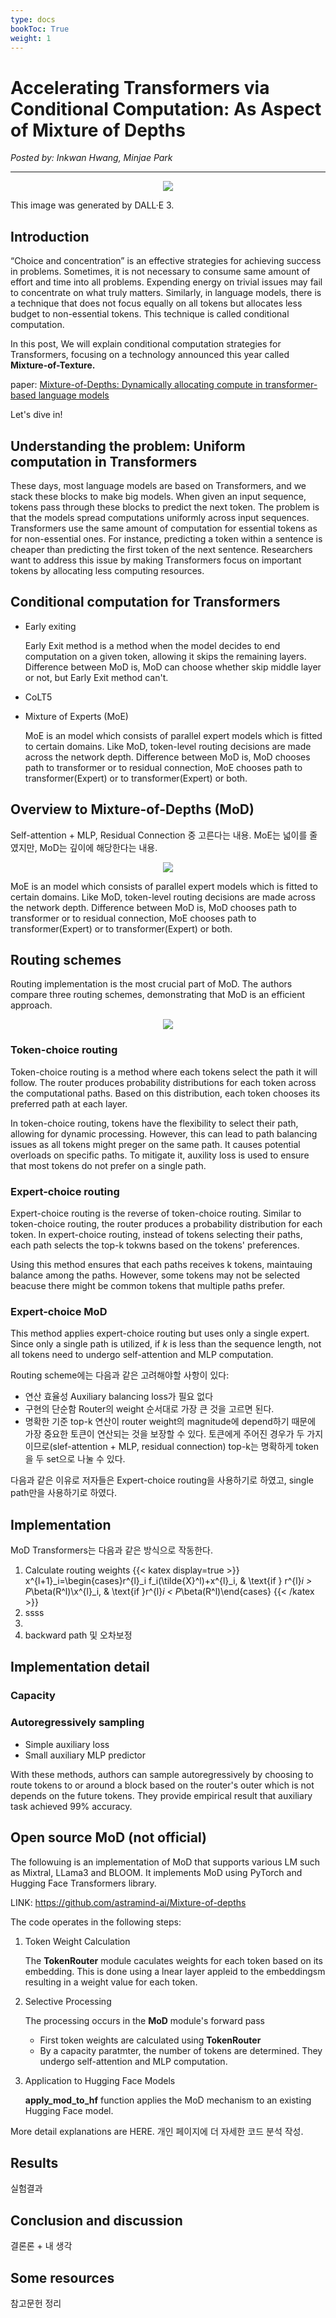 ```yaml
---
type: docs
bookToc: True
weight: 1
---
```

# **Accelerating Transformers via Conditional Computation: As Aspect of Mixture of Depths**
*Posted by: Inkwan Hwang, Minjae Park*

---

<p align="center">
    <img src=./Pondering_Transformer.jpg> 
</p>
This image was generated by DALL·E 3.

## **Introduction**
“Choice and concentration” is an effective strategies for achieving success in problems. Sometimes, it is not necessary to consume same amount of effort and time into all problems. Expending energy on trivial issues may fail to concentrate on what truly matters. Similarly, in language models, there is a technique that does not focus equally on all tokens but allocates less budget to non-essential tokens. This technique is called conditional computation.

In this post, We will explain conditional computation strategies for Transformers, focusing on a technology announced this year called **Mixture-of-Texture.**

paper: <a href="https://arxiv.org/abs/2404.02258" target="_blank"> Mixture-of-Depths: Dynamically allocating compute in transformer-based language models </a>


Let's dive in!



## **Understanding the problem: Uniform computation in Transformers**
These days, most language models are based on Transformers, and we stack these blocks to make big models. When given an input sequence, tokens pass through these blocks to predict the next token. The problem is that the models spread computations uniformly across input sequences. Transformers use the same amount of computation for essential tokens as for non-essential ones. For instance, predicting a token within a sentence is cheaper than predicting the first token of the next sentence. Researchers want to address this issue by making Transformers focus on important tokens by allocating less computing resources.

## **Conditional computation for Transformers**
- Early exiting

  Early Exit method is a method when the model decides to end computation on a given token, allowing it skips the remaining layers. Difference between MoD is, MoD can choose whether skip middle layer or not, but Early Exit method can't.
  
- CoLT5

- Mixture of Experts (MoE)

  MoE is an model which consists of parallel expert models which is fitted to certain domains. Like MoD, token-level routing decisions are made across the network depth. Difference between MoD is, MoD chooses path to transformer or to residual connection, MoE chooses path to transformer(Expert) or to transformer(Expert) or both.
  
## **Overview to Mixture-of-Depths (MoD)**
Self-attention + MLP, Residual Connection 중 고른다는 내용. MoE는 넓이를 줄였지만, MoD는 깊이에 해당한다는 내용.

<p align="center">
    <img src=./Mixture-of-Depths.png> 
</p>

MoE is an model which consists of parallel expert models which is fitted to certain domains.
Like MoD, token-level routing decisions are made across the network depth.
Difference between MoD is, MoD chooses path to transformer or to residual connection, MoE chooses path to transformer(Expert) or to transformer(Expert) or both.

## **Routing schemes**
Routing implementation is the most crucial part of MoD. The authors compare three routing schemes, demonstrating that MoD is an efficient approach.

<p align="center">
    <img src=./Routing_Schemes.png> 
</p>

### **Token-choice routing**
Token-choice routing is a method where each tokens select the path it will follow. The router produces probability distributions for each token across the computational paths. Based on this distribution, each token chooses its preferred path at each layer.
  
In token-choice routing, tokens have the flexibility to select their path, allowing for dynamic processing. However, this can lead to path balancing issues as all tokens might preger on the same path. It causes potential overloads on specific paths. To mitigate it, auxility loss is used to ensure that most tokens do not prefer on a single path.
  
### **Expert-choice routing**
Expert-choice routing is the reverse of token-choice routing. Similar to token-choice routing, the router produces a probability distribution for each token. In expert-choice routing, instead of tokens selecting their paths, each path selects the top-k tokwns based on the tokens' preferences.

Using this method ensures that each paths receives k tokens, maintauing balance among the paths. However, some tokens may not be selected beacuse there might be common tokens that multiple paths prefer.

### **Expert-choice MoD**
This method applies expert-choice routing but uses only a single expert. Since only a single path is utilized, if $k$ is less than the sequence length, not all tokens need to undergo self-attention and MLP computation.

Routing scheme에는 다음과 같은 고려해야할 사항이 있다:
- 연산 효율성
  Auxiliary balancing loss가 필요 없다
- 구현의 단순함
  Router의 weight 순서대로 가장 큰 것을 고르면 된다.
- 명확한 기준
  top-k 연산이 router weight의 magnitude에 depend하기 때문에 가장 중요한 토큰이 연산되는 것을 보장할 수 있다.
  토큰에게 주어진 경우가 두 가지이므로(slef-attention + MLP, residual connection) top-k는 명확하게 token을 두 set으로 나눌 수 있다.

다음과 같은 이유로 저자들은 Expert-choice routing을 사용하기로 하였고, single path만을 사용하기로 하였다.

## **Implementation**
MoD Transformers는 다음과 같은 방식으로 작동한다.
1. Calculate routing weights
   {{< katex display=true >}}
x^{l+1}_i=\begin{cases}r^{l}_i f_i(\tilde{X}^l)+x^{l}_i, &    \text{if } r^{l}_i >  P_\beta(R^l)\\x^{l}_i, & \text{if }r^{l}_i <  P_\beta(R^l)\end{cases}
{{< /katex >}}
3. ssss
4. 
5. backward path 및 오차보정


## **Implementation detail**
### **Capacity**
### **Autoregressively sampling**
- Simple auxiliary loss
- Small auxiliary MLP predictor

With these methods, authors can sample autoregressively by choosing to route tokens to or around a block based on the router's outer which is not depends on the future tokens. They provide empirical result that auxiliary task achieved 99% accuracy.

## **Open source MoD** (not official)
The followuing is an implementation of MoD that supports various LM such as Mixtral, LLama3 and BLOOM. It implements MoD using PyTorch and Hugging Face Transformers library.

LINK: https://github.com/astramind-ai/Mixture-of-depths

The code operates in the following steps:
1. Token Weight Calculation
   
   The **TokenRouter** module caculates weights for each token based on its embedding. This is done using a lnear layer appleid to the embeddingsm resulting in a weight value for each token.
3. Selective Processing
   
   The processing occurs in the **MoD** module's forward pass
   - First token weights are calculated using **TokenRouter**
   - By a capacity paratmter, the number of tokens are determined. They undergo self-attention and MLP computation.
5. Application to Hugging Face Models
   
   **apply_mod_to_hf** function applies the MoD mechanism to an existing Hugging Face model.

More detail explanations are HERE. 개인 페이지에 더 자세한 코드 분석 작성.

## **Results**
실험결과

## **Conclusion and discussion**
결론론 + 내 생각

## **Some resources**
참고문헌 정리
